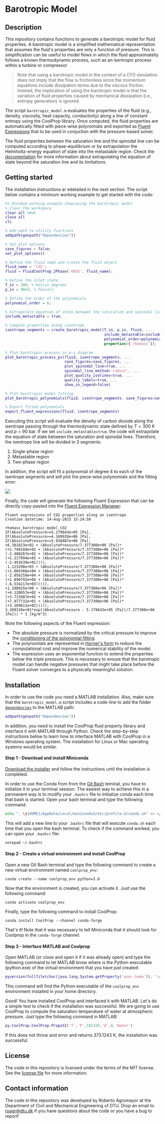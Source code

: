 # Barotropic Model 

## Description
This repository contains functions to generate a barotropic model for fluid properties. A barotropic model is a simplified mathematical representation that assumes the fluid's properties are only a function of pressure. This is simplification can be useful to model flows in which the fluid approximatelly follows a known thermodynamic process, such as an isentropic process within a turbine or compressor

>Note that using a barotropic model in the context of a CFD simulation does not imply that the flow is frictionless since the momentum equations include dissipation terms due to the viscous friction. Instead, the implication of using the barotropic model is that the variation of fluid properties caused by mechanical dissipation (i.e., entropy generation) is ignored.

The script `barotropic_model.m` evaluates the properties of the fluid (e.g., density, viscosity, heat capacity, conductivity) along a line of constant entropy using the CoolProp library. Once computed, the fluid properties are automatically fitted with piece-wise polynomials and exported as [Fluent Expressions](https://ansyshelp.ansys.com/account/secured?returnurl=/Views/Secured/corp/v232/en/flu_ug/flu_ug_expressions_intro.html) that to be used in conjuction with the pressure-based solver.

The fluid properties between the saturation line and the spinodal line can be computed according to phase-equilibrium or by extrapolation the Helmholtz-energy equation of state into the metastable region. Check the [documentation](./documentation/thermodynamic_properties.md) for more information about extrapolating the equation of state beyond the saturation line and its limitations.


## Getting started

The installation instructions ar edetailed in the next section. The script below contains a minimum working example to get started with the code:

``` matlab
%% Minimum working example showcasing the barotropic model
% Clear the workspace
clear all %#ok
close all
clc

% Add path to utility functions
addpath(genpath("dependencies"))

% Set plot options
save_figures = false;
set_plot_options()

% Define the fluid name and create the fluid object
fluid_name = 'CO2';
fluid = FluidCoolProp_2Phase('HEOS', fluid_name);

% Define the inlet state
T_in = 300; % Kelvin degrees
p_in = 90e5; % Pascals

% Define the order of the polynomials
polynomial_order = 6;

% Extrapolate equation of state between the saturation and spinodal lines
include_metastable = true;

% Compute properties along isentrope
isentrope_segments = create_barotropic_model(T_in, p_in, fluid, ...
                                             include_metastable=include_metastable, ...
                                             polynomial_order=polynomial_order, ...
                                             properties={'rhomass'});

% Plot barotropic process in p-s diagram
plot_barotropic_process_ps(fluid, isentrope_segments, ...
                           save_figures=save_figures, ...
                           plot_spinodal_line=true, ...
                           spinodal_line_method='robust', ...
                           plot_quality_isolines=true, ...
                           quality_labels=true, ...
                           show_in_legend=false)

% Plot barotropic model fitting
plot_barotropic_polynomials(fluid, isentrope_segments, save_figures=save_figures)

% Export fitted polynomials
export_fluent_expressions(fluid, isentrope_segments)

```

Executing this script will evaluate the density of carbon dioxide along the isentrope passing through the thermodynamic state defined by $T=300$ K and $p=90$ bar. If we set `include_metastable=true`, the code will extrapolate the equation of state between the saturation and spinodal lines. Therefore, the isentrope line will be divided in 3 segments:
1. Single-phase region
2. Metastable region
3. Two-phase region

In addition, the script will fit a polynomial of degree 4 to each of the isentrope segments and will plot the piece-wise polynomials and the fitting error:

![](./documentation/minimum_working_example/plots.png)


Finally, the code will generate the following Fluent Expression that can be directly copy-pasted into the [Fluent Expression Manager](https://ansyshelp.ansys.com/account/secured?returnurl=/Views/Secured/corp/v232/en/flu_ug/flu_ug_expressions_create_and_use.html):

```
Fluent expressions of CO2 properties along an isentrope
Creation datetime: 14-Aug-2023 15:24:58

rhomass_barotropic_model_CO2
IF(AbsolutePressure>=5.179643e+05 [Pa], 
IF(AbsolutePressure>=4.189928e+06 [Pa], 
IF(AbsolutePressure>=5.936887e+06 [Pa], 
+6.381823e+02 + (AbsolutePressure/7.377300e+06 [Pa])*
(+2.748104e+02 + (AbsolutePressure/7.377300e+06 [Pa])*
(-2.408267e+02 + (AbsolutePressure/7.377300e+06 [Pa])*
(+1.217994e+02 + (AbsolutePressure/7.377300e+06 [Pa])*
(-2.491639e+01)))), 
-1.123298e+03 + (AbsolutePressure/7.377300e+06 [Pa])*
(+1.004366e+04 + (AbsolutePressure/7.377300e+06 [Pa])*
(-2.056259e+04 + (AbsolutePressure/7.377300e+06 [Pa])*
(+1.890792e+04 + (AbsolutePressure/7.377300e+06 [Pa])*
(-6.534217e+03))))), 
+1.298915e+00 + (AbsolutePressure/7.377300e+06 [Pa])*
(+4.120057e+02 + (AbsolutePressure/7.377300e+06 [Pa])*
(+3.715987e+02 + (AbsolutePressure/7.377300e+06 [Pa])*
(+7.977732e+01 + (AbsolutePressure/7.377300e+06 [Pa])*
(+3.169611e+02))))), 
3.209318e+01*exp((AbsolutePressure - 5.179643e+05 [Pa])/7.377300e+06 [Pa])) * 1 [kg/m^3]
```

Note the following aspects of the Fluent expression:
- The absolute pressure is normalized by the critical pressure to improve the [conditioning of the polynomial fitting](https://www.mathworks.com/help/matlab/ref/polyfit.html).
- The polynomials are represented in [Horner's form](https://en.wikipedia.org/wiki/Horner%27s_method) to reduce the computational cost and improve the numerical stability of the model.
- The expression uses an exponential function to extend the properties below the triple pressure. This is necessary to ensure that the barotropic model can handle negative pressures that might take place before the Fluent solver converges to a physically meaningful solution.


## Installation
In order to use the code you need a MATLAB installation. Also, make sure that the `barotropic_model.m` script includes a code-line to add the folder [`dependencies`](./dependencies) to the MATLAB path:
``` matlab
addpath(genpath("dependencies"))
```
In addition, you need to install the CoolProp fluid property library and interface it with MATLAB through Python. Check the step-by-step instructions below to learn how to interface MATLAB with CoolProp in a Windows operating system. The installation for Linux or Mac operating systems would be similar.
#### Step 1 - Download and install Miniconda
[Download the installer](https://docs.conda.io/projects/conda/en/latest/user-guide/install/windows.html) and follow the instructions until the installation is completed.

In order to use the Conda from from the [Git Bash](https://gitforwindows.org/) teminal, you have to initialize it in your terminal session. The easiest way to achieve this in a permanent way is to modify your `.bashrc` file to initialize conda each time that bash is started. Open your bash terminal and type the following command:
  ``` bash
  echo ". \${HOME}/AppData/Local/miniconda3/etc/profile.d/conda.sh" >> ~/.bashrc
  ```
This will add a new line to your `.bashrc` file that will execute `conda.sh` each time that you open the bash terminal. To check if the command worked, you can open your `.bashrc` file:
  ```bash
  notepad ~/.bashrc 
  ```
  
#### Step 2 - Create a virtual environment and install CoolProp
Open a new Git Bash terminal and type the following command to create a new virtual environment named `coolprop_env`:
```shell
conda create --name coolprop_env python=3.8
```
Now that the environment is created, you can activate it. Just use the following command:
```shell
conda activate coolprop_env
```
Finally, type the following command to install CoolProp:
```shell
conda install CoolProp --channel conda-forge
```
That's it! Note that it was necessary to tell Miniconda that it should look for Coolprop in the `conda-forge` channel.

#### Step 3 - Interface MATLAB and Coolprop
Open MATLAB (or close and open it if it was already open) and type the following command to let MATLAB know where is the Python executable (python.exe) of the virtual environment that you have just created:
```matlab
pyversion(fullfile(char(java.lang.System.getProperty('user.home')), '\AppData\Local\miniconda3\envs\coolprop_env\python.exe'))
```
This command will find the Python executable of the `coolprop_env` environment installed in your home directory.

Good! You have installed CoolProp and interfaced it with MATLAB. Let's do a simple test to check if the installation was successful. We are going to use CoolProp to compute the saturation temperature of water at atmospheric pressure. Just type the following command in MATLAB:
```matlab
py.CoolProp.CoolProp.PropsSI('T','P',101325,'Q',0,'Water')
```
If this does not throw and error and returns 373.1243 K, the installation was successful.


## License
The code in this repository is licensed under the terms of the MIT license. See the [license file](LICENSE.md) for more information.


## Contact information
The code in this repository was developed by Roberto Agromayor at the Department of Civil and Mechanical Engineering of DTU. Drop an email to roagr@dtu.dk if you have questions about the code or you have a bug to report!